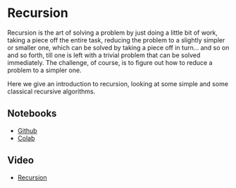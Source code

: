 # Recursion

Recursion is the art of solving a problem by just doing a little bit of work, taking a piece off the entire task, reducing the problem to a slightly simpler or smaller one, which can be solved by taking a piece off in turn... and so on and so forth, till one is left with a trivial problem that can be solved immediately.  The challenge, of course, is to figure out how to reduce a problem to a simpler one. 

Here we give an introduction to recursion, looking at some simple and some classical recursive algorithms.

## Notebooks

* [Github](https://github.com/abstractions-in-python/abstractions-in-python.github.io/blob/master/notebooks/Recursion_chapter.ipynb)
* [Colab](https://drive.google.com/file/d/1phOOUVRK00TF61zj44dkR9aoi8FyXt0k/view?usp=sharing)

## Video

* [Recursion](https://drive.google.com/file/d/1Moo6YXBUeZa-AYOG74PsbdKNoIYGxmjB/view?usp=sharing)
